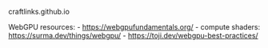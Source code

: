 craftlinks.github.io


WebGPU resources:
    - https://webgpufundamentals.org/
    - compute shaders: https://surma.dev/things/webgpu/
    - https://toji.dev/webgpu-best-practices/
